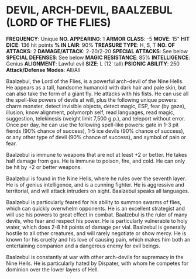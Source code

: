 # DEVIL, ARCH-DEVIL, BAALZEBUL (LORD OF THE FLIES)

**FREQUENCY**: Unique
**NO. APPEARING**: 1
**ARMOR CLASS**: -5
**MOVE**: 15"
**HIT DICE**: 136 hit points
**% IN LAIR**: 90%
**TREASURE TYPE**: H, S, T
**NO. OF ATTACKS**: 2
**DAMAGE/ATTACK**: 2-20/2-20
**SPECIAL ATTACKS**: See below
**SPECIAL DEFENSES**: See below
**MAGIC RESISTANCE**: 85%
**INTELLIGENCE**: Genius
**ALIGNMENT**: Lawful evil
**SIZE**: L (12' tall)
**PSIONIC ABILITY**: 250
**Attack/Defense Modes**: All/All

Baalzebul, the Lord of the Flies, is a powerful arch-devil of the Nine Hells. He appears as a tall, handsome humanoid with dark hair and pale skin, but can also take the form of a giant fly. He attacks with his fists. He can use all the spell-like powers of devils at will, plus the following unique powers: charm monster, detect invisible objects, detect magic, ESP, fear (by gaze), illusion, know alignment, polymorph self, read languages, read magic, suggestion, telekinesis (weight limit 7,500 g.p.), and teleport without error. Once per day, he can use the following spell-like powers: gate in 1-3 pit fiends (90% chance of success), 1-5 ice devils (90% chance of success), or any other type of devil (90% chance of success), and symbol of pain or fear.

Baalzebul is immune to weapons that are not at least +2 or better. He takes half damage from gas. He is immune to poison, fire, and cold. He can only be hit by +2 or better weapons.

Baalzebul is found in the Nine Hells, where he rules over the seventh layer. He is of genius intelligence, and is a cunning fighter. He is aggressive and territorial, and will attack intruders on sight. Baalzebul speaks all languages.

Baalzebul is particularly feared for his ability to summon swarms of flies, which can quickly overwhelm opponents. He is an excellent strategist and will use his powers to great effect in combat. Baalzebul is the ruler of many devils, who fear and respect his power. He is particularly vulnerable to holy water, which does 2-8 hit points of damage per vial. Baalzebul is generally hostile to all other creatures, and will rarely negotiate or show mercy. He is known for his cruelty and his love of causing pain, which makes him both an entertaining companion and a dangerous enemy for evil beings.

Baalzebul is constantly at war with other arch-devils for supremacy in the Nine Hells. He is particularly hated by Dispater, with whom he competes for dominion over the lower layers of Hell.
